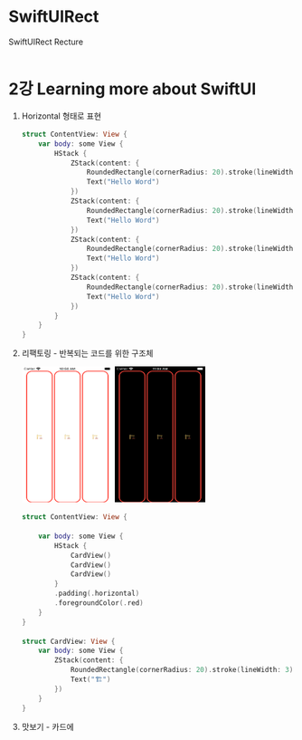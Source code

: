 # SwiftUIRect
SwiftUIRect Recture

``` swift 
```


2강 Learning more about SwiftUI
===========

1. Horizontal 형태로 표현

    ``` swift 
    struct ContentView: View {
        var body: some View {
            HStack {
                ZStack(content: {
                    RoundedRectangle(cornerRadius: 20).stroke(lineWidth: 3)
                    Text("Hello Word")
                })
                ZStack(content: {
                    RoundedRectangle(cornerRadius: 20).stroke(lineWidth: 3)
                    Text("Hello Word")
                })
                ZStack(content: {
                    RoundedRectangle(cornerRadius: 20).stroke(lineWidth: 3)
                    Text("Hello Word")
                })
                ZStack(content: {
                    RoundedRectangle(cornerRadius: 20).stroke(lineWidth: 3)
                    Text("Hello Word")
                })
            }
        }
    }
    ```

2. 리팩토링 - 반복되는 코드를 위한 구조체

    <img src = "https://github.com/HwangWoonChun/SwiftUI-StanfordEdu/blob/main/Img/Simulator%20Screen%20Shot%20-%20iPod%20touch%20(7th%20generation)%20-%202022-01-25%20at%2010.50.02.png" width = 160 height = 240>
    
    <img src = "https://github.com/HwangWoonChun/SwiftUI-StanfordEdu/blob/main/Img/Simulator%20Screen%20Shot%20-%20iPod%20touch%20(7th%20generation)%20-%202022-01-25%20at%2011.03.03.png" width = 160 height = 240>


    ``` swift 
    struct ContentView: View {

        var body: some View {
            HStack {
                CardView()
                CardView()
                CardView()
            }
            .padding(.horizontal)
            .foregroundColor(.red)
        }
    }

    struct CardView: View {
        var body: some View {
            ZStack(content: {
                RoundedRectangle(cornerRadius: 20).stroke(lineWidth: 3)
                Text("🏗")
            })
        }
    }
    ```

3. 맛보기 - 카드에 
